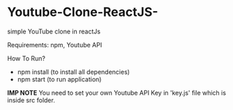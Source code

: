 # Youtube-Clone-ReactJS-
simple YouTube clone in reactJs

Requirements: npm, Youtube API

How To Run?
- npm install (to install all dependencies)
- npm start (to run application)

**IMP NOTE**
You need to set your own Youtube API Key in 'key.js' file which is inside src folder.
